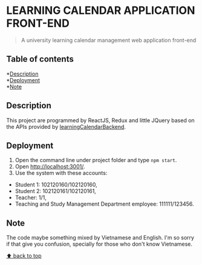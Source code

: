 # LEARNING CALENDAR APPLICATION FRONT-END
> A university learning calendar management web application front-end

## Table of contents
*[Description](#description)  
*[Deployment](#deployment)  
*[Note](#note)

## Description
This project are programmed by ReactJS, Redux and little JQuery based on the APIs provided by [learningCalendarBackend](https://github.com/nmtri881994/learningCalendar).

## Deployment
1. Open the command line under project folder and type `npm start`.
2. Open [http://localhost:3001/](http://localhost:3001/).
3. Use the system with these accounts:
* Student 1: 102120160/102120160,
* Student 2: 102120161/102120161,
* Teacher: 1/1,
* Teaching and Study Management Department employee: 111111/123456.

## Note
The code maybe something mixed by Vietnamese and English.
I'm so sorry if that give you confusion, specially for those who don't know Vietnamese.

[⬆ back to top](#table-of-contents)